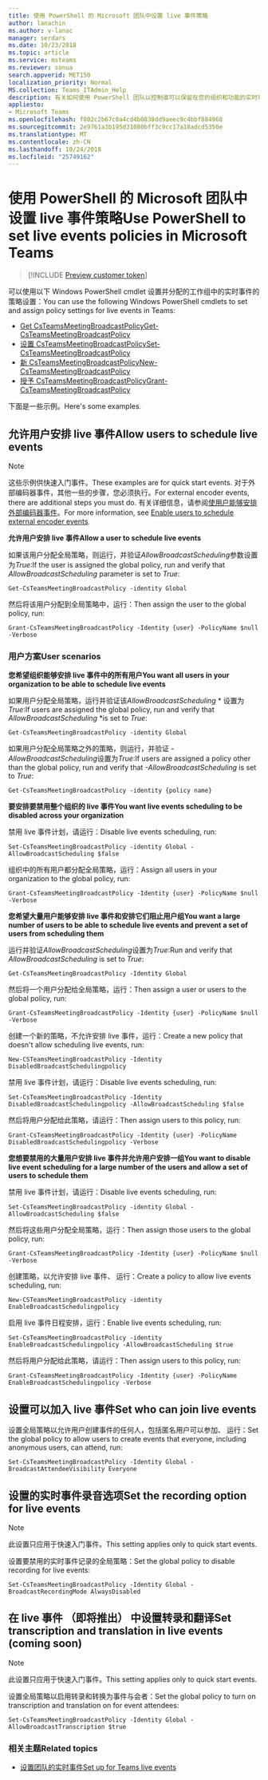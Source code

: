 ```yaml
---
title: 使用 PowerShell 的 Microsoft 团队中设置 live 事件策略
author: lanachin
ms.author: v-lanac
manager: serdars
ms.date: 10/23/2018
ms.topic: article
ms.service: msteams
ms.reviewer: sonua
search.appverid: MET150
localization_priority: Normal
MS.collection: Teams_ITAdmin_Help
description: 有关如何使用 PowerShell 团队以控制谁可以保留在您的组织和功能的实时事件的设置策略的示例有他们创建的事件
appliesto:
- Microsoft Teams
ms.openlocfilehash: f802c2b67c0a4cd4b0838dd9aeec9c4bbf884968
ms.sourcegitcommit: 2e9761a3b195d31080bff3c9cc17a18adcd5350e
ms.translationtype: MT
ms.contentlocale: zh-CN
ms.lasthandoff: 10/24/2018
ms.locfileid: "25749162"
---
```

# <a name="use-powershell-to-set-live-events-policies-in-microsoft-teams"></a><span data-ttu-id="8a14d-103">使用 PowerShell 的 Microsoft 团队中设置 live 事件策略</span><span class="sxs-lookup"><span data-stu-id="8a14d-103">Use PowerShell to set live events policies in Microsoft Teams</span></span>
> [!INCLUDE [Preview customer token](../includes/preview-feature.md)]

<span data-ttu-id="8a14d-104">可以使用以下 Windows PowerShell cmdlet 设置并分配的工作组中的实时事件的策略设置：</span><span class="sxs-lookup"><span data-stu-id="8a14d-104">You can use the following Windows PowerShell cmdlets to set and assign policy settings for live events in Teams:</span></span> 
- [<span data-ttu-id="8a14d-105">Get CsTeamsMeetingBroadcastPolicy</span><span class="sxs-lookup"><span data-stu-id="8a14d-105">Get-CsTeamsMeetingBroadcastPolicy</span></span>](https://docs.microsoft.com/powershell/module/skype/get-csteamsmeetingbroadcastpolicy?view=skype-ps)
- [<span data-ttu-id="8a14d-106">设置 CsTeamsMeetingBroadcastPolicy</span><span class="sxs-lookup"><span data-stu-id="8a14d-106">Set-CsTeamsMeetingBroadcastPolicy</span></span>](https://docs.microsoft.com/powershell/module/skype/set-csteamsmeetingbroadcastpolicy?view=skype-ps)
- [<span data-ttu-id="8a14d-107">新 CsTeamsMeetingBroadcastPolicy</span><span class="sxs-lookup"><span data-stu-id="8a14d-107">New-CsTeamsMeetingBroadcastPolicy</span></span>](https://docs.microsoft.com/powershell/module/skype/get-csteamsmeetingbroadcastpolicy?view=skype-ps)
- [<span data-ttu-id="8a14d-108">授予 CsTeamsMeetingBroadcastPolicy</span><span class="sxs-lookup"><span data-stu-id="8a14d-108">Grant-CsTeamsMeetingBroadcastPolicy</span></span>](https://docs.microsoft.com/powershell/module/skype/grant-csteamsmeetingbroadcastpolicy?view=skype-ps)

<span data-ttu-id="8a14d-109">下面是一些示例。</span><span class="sxs-lookup"><span data-stu-id="8a14d-109">Here's some examples.</span></span>

## <a name="allow-users-to-schedule-live-events"></a><span data-ttu-id="8a14d-110">允许用户安排 live 事件</span><span class="sxs-lookup"><span data-stu-id="8a14d-110">Allow users to schedule live events</span></span> 

> [!NOTE]
> <span data-ttu-id="8a14d-111">这些示例供快速入门事件。</span><span class="sxs-lookup"><span data-stu-id="8a14d-111">These examples are for quick start events.</span></span> <span data-ttu-id="8a14d-112">对于外部编码器事件，其他一些的步骤，您必须执行。</span><span class="sxs-lookup"><span data-stu-id="8a14d-112">For external encoder events, there are additional steps you must do.</span></span> <span data-ttu-id="8a14d-113">有关详细信息，请参阅[使用户能够安排外部编码器事件](set-up-for-teams-live-events.md#enable-users-to-schedule-external-encoder-events)。</span><span class="sxs-lookup"><span data-stu-id="8a14d-113">For more information, see [Enable users to schedule external encoder events](set-up-for-teams-live-events.md#enable-users-to-schedule-external-encoder-events).</span></span>

<span data-ttu-id="8a14d-114">**允许用户安排 live 事件**</span><span class="sxs-lookup"><span data-stu-id="8a14d-114">**Allow a user to schedule live events**</span></span>

<span data-ttu-id="8a14d-115">如果该用户分配全局策略，则运行，并验证*AllowBroadcastScheduling*参数设置为*True*:</span><span class="sxs-lookup"><span data-stu-id="8a14d-115">If the user is assigned the global policy, run and verify that *AllowBroadcastScheduling* parameter is set to *True*:</span></span>
```
Get-CsTeamsMeetingBroadcastPolicy -identity Global
```
<span data-ttu-id="8a14d-116">然后将该用户分配到全局策略中，运行：</span><span class="sxs-lookup"><span data-stu-id="8a14d-116">Then assign the user to the global policy, run:</span></span>
```
Grant-CsTeamsMeetingBroadcastPolicy -Identity {user} -PolicyName $null -Verbose
```

### <a name="user-scenarios"></a><span data-ttu-id="8a14d-117">用户方案</span><span class="sxs-lookup"><span data-stu-id="8a14d-117">User scenarios</span></span>
<span data-ttu-id="8a14d-118">**您希望组织能够安排 live 事件中的所有用户**</span><span class="sxs-lookup"><span data-stu-id="8a14d-118">**You want all users in your organization to be able to schedule live events**</span></span>

<span data-ttu-id="8a14d-119">如果用户分配全局策略，运行并验证该*AllowBroadcastScheduling* \* 设置为*True*:</span><span class="sxs-lookup"><span data-stu-id="8a14d-119">If users are assigned the global policy, run and verify that *AllowBroadcastScheduling* \*is set to *True*:</span></span>
```
Get-CsTeamsMeetingBroadcastPolicy -identity Global
```
<span data-ttu-id="8a14d-120">如果用户分配全局策略之外的策略，则运行，并验证 *-AllowBroadcastScheduling*设置为*True*:</span><span class="sxs-lookup"><span data-stu-id="8a14d-120">If users are assigned a policy other than the global policy, run and verify that *-AllowBroadcastScheduling* is set to *True*:</span></span>
```
Get-CsTeamsMeetingBroadcastPolicy -identity {policy name}
```
<span data-ttu-id="8a14d-121">**要安排要禁用整个组织的 live 事件**</span><span class="sxs-lookup"><span data-stu-id="8a14d-121">**You want live events scheduling to be disabled across your organization**</span></span>

<span data-ttu-id="8a14d-122">禁用 live 事件计划，请运行：</span><span class="sxs-lookup"><span data-stu-id="8a14d-122">Disable live events scheduling, run:</span></span>
```
Set-CsTeamsMeetingBroadcastPolicy -identity Global -AllowBroadcastScheduling $false
```
<span data-ttu-id="8a14d-123">组织中的所有用户都分配全局策略，运行：</span><span class="sxs-lookup"><span data-stu-id="8a14d-123">Assign all users in your organization to the global policy, run:</span></span>
```
Grant-CsTeamsMeetingBroadcastPolicy -Identity {user} -PolicyName $null -Verbose
```

<span data-ttu-id="8a14d-124">**您希望大量用户能够安排 live 事件和安排它们阻止用户组**</span><span class="sxs-lookup"><span data-stu-id="8a14d-124">**You want a large number of users to be able to schedule live events and prevent a set of users from scheduling them**</span></span>

<span data-ttu-id="8a14d-125">运行并验证*AllowBroadcastScheduling*设置为*True*:</span><span class="sxs-lookup"><span data-stu-id="8a14d-125">Run and verify that *AllowBroadcastScheduling* is set to *True*:</span></span>
```
Get-CsTeamsMeetingBroadcastPolicy -Identity Global
```
<span data-ttu-id="8a14d-126">然后将一个用户分配给全局策略，运行：</span><span class="sxs-lookup"><span data-stu-id="8a14d-126">Then assign a user or users to the global policy, run:</span></span>
```
Grant-CsTeamsMeetingBroadcastPolicy -Identity {user} -PolicyName $null -Verbose
```

<span data-ttu-id="8a14d-127">创建一个新的策略，不允许安排 live 事件，运行：</span><span class="sxs-lookup"><span data-stu-id="8a14d-127">Create a new policy that doesn't allow scheduling live events, run:</span></span>
```
New-CSTeamsMeetingBroadcastPolicy -Identity DisabledBroadcastSchedulingpolicy
```
<span data-ttu-id="8a14d-128">禁用 live 事件计划，请运行：</span><span class="sxs-lookup"><span data-stu-id="8a14d-128">Disable live events scheduling, run:</span></span>
```
Set-CsTeamsMeetingBroadcastPolicy -Identity DisabledBroadcastSchedulingpolicy -AllowBroadcastScheduling $false
```
<span data-ttu-id="8a14d-129">然后将用户分配给此策略，请运行：</span><span class="sxs-lookup"><span data-stu-id="8a14d-129">Then assign users to this policy, run:</span></span>
```
Grant-CsTeamsMeetingBroadcastPolicy -Identity {user} -PolicyName DisabledBroadcastSchedulingpolicy -Verbose
```
<span data-ttu-id="8a14d-130">**您想要禁用的大量用户安排 live 事件并允许用户安排一组**</span><span class="sxs-lookup"><span data-stu-id="8a14d-130">**You want to disable live event scheduling for a large number of the users and allow a set of users to schedule them**</span></span>

<span data-ttu-id="8a14d-131">禁用 live 事件计划，请运行：</span><span class="sxs-lookup"><span data-stu-id="8a14d-131">Disable live events scheduling, run:</span></span>
```
Set-CsTeamsMeetingBroadcastPolicy -identity Global -AllowBroadcastScheduling $false
```
<span data-ttu-id="8a14d-132">然后将这些用户分配全局策略，运行：</span><span class="sxs-lookup"><span data-stu-id="8a14d-132">Then assign those users to the global policy, run:</span></span>
```
Grant-CsTeamsMeetingBroadcastPolicy -Identity {user} -PolicyName $null -Verbose
```
<span data-ttu-id="8a14d-133">创建策略，以允许安排 live 事件、 运行：</span><span class="sxs-lookup"><span data-stu-id="8a14d-133">Create a policy to allow live events scheduling, run:</span></span>
```
New-CSTeamsMeetingBroadcastPolicy -identity EnableBroadcastSchedulingpolicy
```
<span data-ttu-id="8a14d-134">启用 live 事件日程安排，运行：</span><span class="sxs-lookup"><span data-stu-id="8a14d-134">Enable live events scheduling, run:</span></span>
```
Set-CsTeamsMeetingBroadcastPolicy -identity EnableBroadcastSchedulingpolicy -AllowBroadcastScheduling $true
```
<span data-ttu-id="8a14d-135">然后将用户分配给此策略，请运行：</span><span class="sxs-lookup"><span data-stu-id="8a14d-135">Then assign users to this policy, run:</span></span>
```
Grant-CsTeamsMeetingBroadcastPolicy -Identity {user} -PolicyName EnableBroadcastSchedulingpolicy -Verbose
```
## <a name="set-who-can-join-live-events"></a><span data-ttu-id="8a14d-136">设置可以加入 live 事件</span><span class="sxs-lookup"><span data-stu-id="8a14d-136">Set who can join live events</span></span>
 
<span data-ttu-id="8a14d-137">设置全局策略以允许用户创建事件的任何人，包括匿名用户可以参加、 运行：</span><span class="sxs-lookup"><span data-stu-id="8a14d-137">Set the global policy to allow users to create events that everyone, including anonymous users, can attend, run:</span></span>
```
Set-CsTeamsMeetingBroadcastPolicy -Identity Global -BroadcastAttendeeVisibility Everyone  
```
## <a name="set-the-recording-option-for-live-events"></a><span data-ttu-id="8a14d-138">设置的实时事件录音选项</span><span class="sxs-lookup"><span data-stu-id="8a14d-138">Set the recording option for live events</span></span>
> [!NOTE]
> <span data-ttu-id="8a14d-139">此设置只应用于快速入门事件。</span><span class="sxs-lookup"><span data-stu-id="8a14d-139">This setting applies only to quick start events.</span></span>

<span data-ttu-id="8a14d-140">设置要禁用的实时事件记录的全局策略：</span><span class="sxs-lookup"><span data-stu-id="8a14d-140">Set the global policy to disable recording for live events:</span></span>
```
Set-CsTeamsMeetingBroadcastPolicy -Identity Global -BroadcastRecordingMode AlwaysDisabled 
```
## <a name="set-transcription-and-translation-in-live-events-coming-soon"></a><span data-ttu-id="8a14d-141">在 live 事件 （即将推出） 中设置转录和翻译</span><span class="sxs-lookup"><span data-stu-id="8a14d-141">Set transcription and translation in live events (coming soon)</span></span>
> [!NOTE]
> <span data-ttu-id="8a14d-142">此设置只应用于快速入门事件。</span><span class="sxs-lookup"><span data-stu-id="8a14d-142">This setting applies only to quick start events.</span></span> 

<span data-ttu-id="8a14d-143">设置全局策略以启用转录和转换为事件与会者：</span><span class="sxs-lookup"><span data-stu-id="8a14d-143">Set the global policy to turn on transcription and translation on for event attendees:</span></span>
```
Set-CsTeamsMeetingBroadcastPolicy -Identity Global -AllowBroadcastTranscription $true 
```

### <a name="related-topics"></a><span data-ttu-id="8a14d-144">相关主题</span><span class="sxs-lookup"><span data-stu-id="8a14d-144">Related topics</span></span>
- [<span data-ttu-id="8a14d-145">设置团队的实时事件</span><span class="sxs-lookup"><span data-stu-id="8a14d-145">Set up for Teams live events</span></span>](set-up-for-teams-live-events.md)


